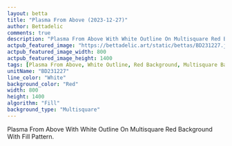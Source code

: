 ```yaml
---
layout: betta
title: "Plasma From Above (2023-12-27)"
author: Bettadelic
comments: true
description: "Plasma From Above With White Outline On Multisquare Red Background With Fill Pattern."
actpub_featured_image: "https://bettadelic.art/static/bettas/BD231227.jpg"
actpub_featured_image_width: 800
actpub_featured_image_height: 1400
tags: [Plasma From Above, White Outline, Red Background, Multisquare Background Pattern, Fill Pattern, December 2023]
unitName: "BD231227"
line_color: "White"
background_color: "Red"
width: 800
height: 1400
algorithm: "Fill"
background_type: "Multisquare"
---
```


Plasma From Above With White Outline On Multisquare Red Background With Fill Pattern.
